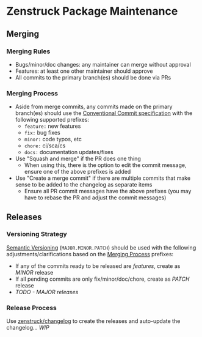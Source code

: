 # Zenstruck Package Maintenance

## Merging

### Merging Rules

* Bugs/minor/doc changes: any maintainer can merge without approval
* Features: at least one other maintainer should approve
* All commits to the primary branch(es) should be done via PRs

### Merging Process

* Aside from merge commits, any commits made on the primary branch(es) should use the [Conventional Commit specification](https://www.conventionalcommits.org/en/v1.0.0/) with the following supported prefixes:
  * `feature:` new features
  * `fix:` bug fixes
  * `minor:` code typos, etc
  * `chore:` ci/sca/cs
  * `docs:` documentation updates/fixes
* Use "Squash and merge" if the PR does one thing
  * When using this, there is the option to edit the commit message, ensure one of the above prefixes is added
* Use "Create a merge commit" if there are multiple commits that make sense to be added to the changelog as separate items
  * Ensure all PR commit messages have the above prefixes (you may have to rebase the PR and adjust the commit messages)

## Releases

### Versioning Strategy

[Semantic Versioning](https://semver.org/) (`MAJOR.MINOR.PATCH`) should be used with the following adjustments/clarifications based on the [Merging Process](#merging-process) prefixes:

* If any of the commits ready to be released are _features_, create as _MINOR_ release
* If all pending commits are only fix/minor/doc/chore, create as _PATCH_ release
* _TODO - MAJOR releases_

### Release Process

Use [zenstruck/changelog](https://github.com/zenstruck/changelog) to create the releases and auto-update the changelog... _WIP_
